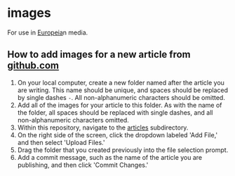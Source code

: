 # images
For use in [Europeia](https://www.nationstates.net/region=europeia)n media.

## How to add images for a new article from [github.com](https://github.com)
1. On your local computer, create a new folder named after the article you are writing. This name should be unique, and spaces should be replaced by single dashes `-`. All non-alphanumeric characters should be omitted.
2. Add all of the images for your article to this folder. As with the name of the folder, all spaces should be replaced with single dashes, and all non-alphanumeric characters omitted.
3. Within this repository, navigate to the [articles](https://github.com/Europeia/images/tree/main/articles) subdirectory.
4. On the right side of the screen, click the dropdown labeled 'Add File,' and then select 'Upload Files.'
5. Drag the folder that you created previously into the file selection prompt.
6. Add a commit message, such as the name of the article you are publishing, and then click 'Commit Changes.'
